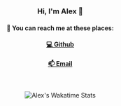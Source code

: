 <h3 align="center">Hi, I'm Alex 👋</h3>

<h4 align="center">🔎 You can reach me at these places:</h4>

<h4 align="center">
  <a href="https://github.com/alexy4744">💻 Github</a>
</h4>

<h4 align="center">  
  <a href="mailto:hello@alexyu.xyz">📫 Email</a>
</h4>

<br>

<p align="center">
<!--   <img alt="Alex's Github Stats" src="https://github-readme-stats.vercel.app/api?username=alexy4744&theme=tokyonight&show_icons=true&count_private=true&hide=issues" /> -->
  <img alt="Alex's Wakatime Stats" src="https://github-readme-stats.vercel.app/api/wakatime?username=alexy4744&theme=radical" />
</p>

<!--
**alexy4744/alexy4744** is a ✨ _special_ ✨ repository because its `README.md` (this file) appears on your GitHub profile.

Here are some ideas to get you started:

- 🔭 I’m currently working on ...
- 🌱 I’m currently learning ...
- 👯 I’m looking to collaborate on ...
- 🤔 I’m looking for help with ...
- 💬 Ask me about ...
- 📫 How to reach me: ...
- 😄 Pronouns: ...
- ⚡ Fun fact: ...
-->
